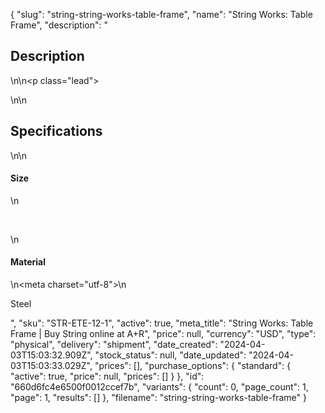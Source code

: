 {
  "slug": "string-string-works-table-frame",
  "name": "String Works: Table Frame",
  "description": "<h2>Description</h2>\n<!-- split -->\n<p class=\"lead\"><br></p>\n<!-- split -->\n<h2>Specifications</h2>\n<!-- split -->\n<h4>Size</h4>\n<p> </p>\n<h4>Material</h4>\n<meta charset=\"utf-8\">\n<p><span>Steel</span></p>",
  "sku": "STR-ETE-12-1",
  "active": true,
  "meta_title": "String Works: Table Frame | Buy String online at A+R",
  "price": null,
  "currency": "USD",
  "type": "physical",
  "delivery": "shipment",
  "date_created": "2024-04-03T15:03:32.909Z",
  "stock_status": null,
  "date_updated": "2024-04-03T15:03:33.029Z",
  "prices": [],
  "purchase_options": {
    "standard": {
      "active": true,
      "price": null,
      "prices": []
    }
  },
  "id": "660d6fc4e6500f0012ccef7b",
  "variants": {
    "count": 0,
    "page_count": 1,
    "page": 1,
    "results": []
  },
  "filename": "string-string-works-table-frame"
}